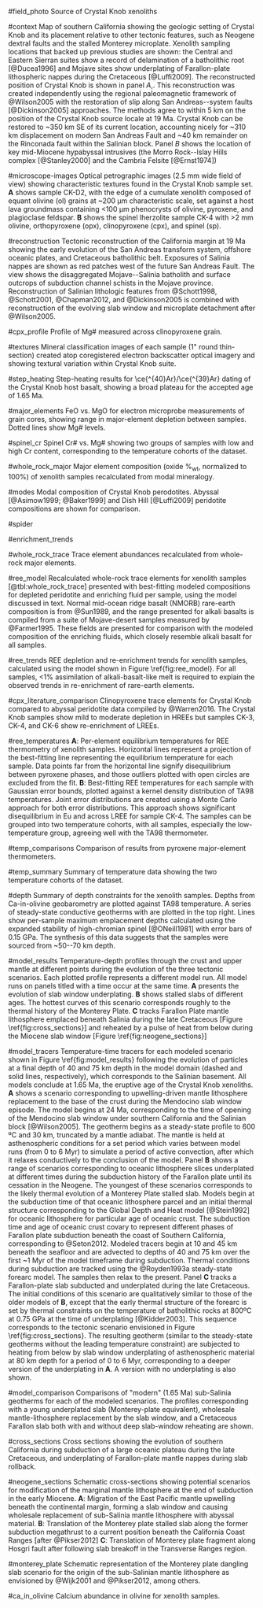 #field_photo
Source of Crystal Knob xenoliths

#context
Map of southern California showing the geologic setting
of Crystal Knob and its placement relative to other tectonic
features, such as Neogene dextral faults and the stalled Monterey microplate.
Xenolith sampling locations that backed up previous studies are shown:
the Central and Eastern Sierran suites show a record of delamination of
a batholithic root [@Ducea1996] and Mojave sites show underplating of
Farallon-plate lithospheric nappes during the Cretaceous [@Luffi2009].
The reconstructed position of Crystal Knob is shown in panel *A*,. This
reconstruction was created independently using the regional paleomagnetic framework
of @Wilson2005 with the restoration of slip along San Andreas--system
faults [@Dickinson2005] approaches. The methods agree to within 5 km on the position
of the Crystal Knob source locale at 19 Ma. Crystal Knob
can be restored to ~350 km SE of its current location, accounting
nicely for ~310 km displacement on modern San Andreas Fault and ~40 km remainder
on the Rinconada fault within the Salinian block. Panel *B* shows the location
of key mid-Miocene hypabyssal intrusives (the Morro Rock--Islay Hills complex [@Stanley2000]
and the Cambria Felsite [@Ernst1974])

#microscope-images
Optical petrographic images (2.5 mm wide field of view) showing characteristic textures
found in the Crystal Knob sample set. **A** shows sample CK-D2, with the edge of a cumulate xenolith
composed of equant olivine (ol) grains at ~200 µm characteristic scale, set against
a host lava groundmass containing <100 µm phenocrysts of olivine, pyroxene, and plagioclase feldspar.
**B** shows the spinel lherzolite sample CK-4 with >2 mm olivine, orthopyroxene (opx), clinopyroxene (cpx),
and spinel (sp).

#reconstruction
Tectonic reconstruction of the California margin at 19 Ma showing the
early evolution of the San Andreas transform system, offshore oceanic
plates, and Cretaceous batholithic belt. Exposures of Salinia nappes
are shown as red patches west of the future San Andreas Fault.
The view shows the disaggregated Mojave--Salinia batholith and surface
outcrops of subduction channel schists in the Mojave province. Reconstruction
of Salinian lithologic features from @Schott1998, @Schott2001, @Chapman2012, and @Dickinson2005
is combined with reconstruction of the evolving slab window and microplate detachment after @Wilson2005.

#cpx_profile
Profile of Mg\# measured across clinopyroxene grain.

#textures
Mineral classification images of each sample (1" round thin-section)
created atop coregistered electron backscatter optical imagery and
showing textural variation within Crystal Knob suite.

#step_heating
Step-heating results for \ce{^{40}Ar}/\ce{^{39}Ar} dating of the Crystal Knob host basalt,
showing a broad plateau for the accepted age of 1.65 Ma.

#major_elements
FeO vs. MgO for electron microprobe measurements of grain
cores, showing range in major-element depletion between
samples. Dotted lines show Mg\# levels.

#spinel_cr
Spinel Cr# vs. Mg# showing two groups of samples with low and high Cr content, corresponding
to the temperature cohorts of the dataset.

#whole_rock_major
Major element composition (oxide %$_\textrm{wt}$, normalized to 100%)
of xenolith samples recalculated from modal mineralogy.

#modes
Modal composition of Crystal Knob perodotites. Abyssal
[@Asimow1999; @Baker1999] and Dish Hill [@Luffi2009] peridotite
compositions are shown for comparison.

#spider

#enrichment_trends

#whole_rock_trace
Trace element abundances recalculated from whole-rock major elements.

#ree_model
Recalculated whole-rock trace elements for xenolith samples
[@tbl:whole_rock_trace] presented with best-fitting
modeled compositions for depleted peridotite and enriching
fluid per sample, using the model discussed in text.
Normal mid-ocean
ridge basalt (NMORB) rare-earth composition is
from @Sun1989, and the range presented for alkali basalts
is compiled from a suite of Mojave-desert samples measured by
@Farmer1995. These fields are presented for comparison with
the modeled composition of the enriching fluids, which closely
resemble alkali basalt for all samples.

#ree_trends
REE depletion and re-enrichment trends for xenolith
samples, calculated using the model shown in
Figure \ref{fig:ree_model}. For all samples, <1%
assimilation of alkali-basalt-like melt is
required to explain the observed trends
in re-enrichment of rare-earth elements.

#cpx_literature_comparison
Clinopyroxene trace elements for Crystal Knob compared to abyssal peridotite
data compiled by @Warren2016. The Crystal Knob samples show mild to moderate
depletion in HREEs but samples CK-3, CK-4, and CK-6 show re-enrichment of LREEs.

#ree_temperatures
**A**: Per-element equilibrium temperatures for
REE thermometry of xenolith samples.
Horizontal lines represent a projection of the best-fitting
line representing the equilibrium temperature for each sample.
Data points far from the
horizontal line signify disequilibrium between pyroxene phases,
and those outliers plotted with open circles are excluded from the fit.
**B**: Best-fitting REE temperatures for each sample
with Gaussian error bounds, plotted against a 
kernel density distribution of TA98 temperatures.
Joint error distributions are created using a Monte Carlo approach
for both error distributions. This approach shows significant disequilibrium in
Eu and across LREE for sample CK-4. The samples can be grouped into two
temperature cohorts, with all samples, especially the low-temperature group, agreeing well with the TA98 thermometer.

#temp_comparisons
Comparison of results from pyroxene major-element thermometers.

#temp_summary
Summary of temperature data showing the two temperature cohorts
of the dataset.

#depth
Summary of depth constraints for the xenolith samples.
Depths from Ca-in-olivine geobarometry are plotted against
TA98 temperature. A series of steady-state conductive geotherms with are plotted in the top right. Lines show
per-sample maximum emplacement depths calculated using the expanded
stability of high-chromian spinel [@ONeill1981] with error bars of
0.15 GPa. The synthesis of this data suggests that the samples were sourced from
~50--70 km depth.

#model_results
Temperature-depth profiles through the crust and upper mantle
at different points during the evolution of the three tectonic scenarios.
Each plotted profile represents a different model run. All model runs on panels titled with
a time occur at the same time.
**A** presents the evolution of slab window underplating. **B** shows
stalled slabs of different ages.
The hottest curves of this scenario corresponds roughly to the thermal history
of the Monterey Plate.
**C** tracks Farallon Plate mantle lithosphere emplaced beneath Salinia during
the late Cretaceous [Figure \ref{fig:cross_sections}] and reheated by
a pulse of heat from below during the Miocene slab window [Figure \ref{fig:neogene_sections}]

#model_tracers
Temperature-time tracers for each modeled scenario shown in Figure \ref{fig:model_results}
following the evolution of particles
at a final depth of 40 and 75 km depth in the model domain
(dashed and solid lines, respectively), which corresponds to the Salinian basement. All models
conclude at 1.65 Ma, the eruptive age of the Crystal Knob xenoliths.
**A** shows a scenario corresponding to upwelling-driven mantle lithosphere replacement
to the base of the crust during the Mendocino slab window episode.
The model begins at 24 Ma, corresponding to the time of opening of the
Mendocino slab window under southern California and the Salinian block [@Wilson2005].
The geotherm begins as a steady-state profile to 600 ºC and 30 km, truncated by a mantle adiabat.
The mantle is held at asthenospheric conditions for a set period which varies between model runs
(from 0 to 6 Myr) to simulate a period of active convection,
after which it relaxes conductively to the conclusion of the model.
Panel **B** shows a range of scenarios corresponding to oceanic lithosphere slices underplated at
different times during the subduction history of the Farallon plate until its
cessation in the Neogene.
The youngest of these scenarios corresponds to the likely
thermal evolution of a Monterey Plate stalled slab.
Models begin at the subduction time of that oceanic lithosphere parcel
and an initial thermal structure corresponding to the Global Depth and Heat
model [@Stein1992] for oceanic lithosphere for particular age of oceanic crust.
The subduction time and age of oceanic crust covary to represent different phases of
Farallon plate subduction beneath the coast of Southern California, corresponding to @Seton2012.
Modeled tracers begin at 10 and 45 km beneath the seafloor and are advected to depths of
40 and 75 km over the first ~1 Myr of the model timeframe during subduction. Thermal conditions
during subduction are tracked using the @Royden1993a steady-state forearc model.
The samples then relax to the present.
Panel **C** tracks a Farallon-plate slab subducted and underplated during the late Cretaceous. The initial
conditions of this scenario are qualitatively similar to those of the older models of **B**, except
that the early thermal structure of the forearc is set by thermal constraints on the temperature of batholithic
rocks at 800ºC at 0.75 GPa at the time of underplating [@Kidder2003]. This sequence corresponds to
the tectonic scenario envisioned in Figure \ref{fig:cross_sections}. The resulting geotherm (similar to the
steady-state geotherms without the leading temperature constraint) are
subjected to heating from below by slab window underplating of asthenospheric
material at 80 km depth for a period of 0 to 6 Myr, corresponding to a deeper version of the underplating
in **A**. A version with no underplating is also shown.

#model_comparison
Comparisons of "modern" (1.65 Ma) sub-Salinia geotherms for each of the modeled scenarios.
The profiles corresponding with a young underplated slab (Monterey-plate equivalent),
wholesale mantle-lithosphere replacement by the slab window, and
a Cretaceous Farallon slab both with and without deep slab-window reheating are shown.

#cross_sections
Cross sections showing the evolution of southern California during
subduction of a large oceanic plateau during the late Cretaceous, and
underplating of Farallon-plate mantle nappes during slab rollback.

#neogene_sections
Schematic cross-sections showing potential scenarios for modification of the
marginal mantle lithosphere at the end of subduction in the early Miocene.
**A**: Migration of the East Pacific mantle
upwelling beneath the continental margin, forming a slab window and causing
wholesale replacement of sub-Salinia mantle lithosphere with abyssal material.
**B**: Translation of the Monterey plate stalled slab along the former
subduction megathrust to a current position beneath the California Coast
Ranges [after @Pikser2012]
**C**: Translation of Monterey plate fragment along Hosgri fault after
following slab breakoff in the Transverse Ranges region.

#monterey_plate
Schematic representation of the Monterey plate dangling slab scenario
for the origin of the sub-Salinian mantle lithosphere as envisioned
by @Wijk2001 and @Pikser2012, among others.

#ca_in_olivine
Calcium abundance in olivine for xenolith samples.
